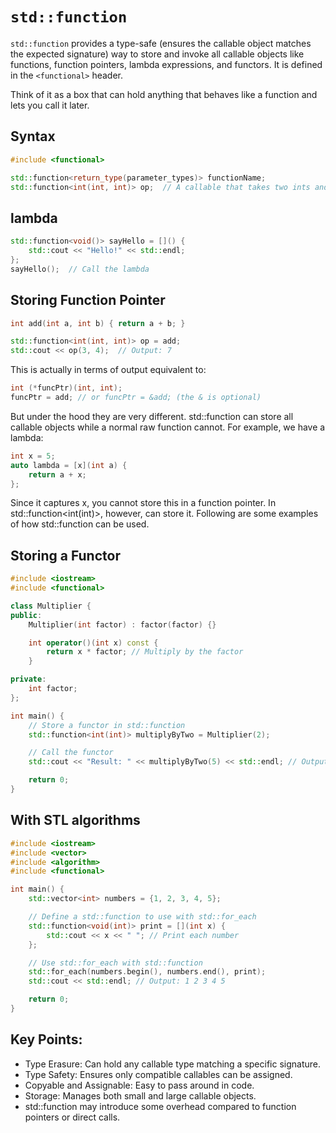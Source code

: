 # `std::function`

`std::function` provides a type-safe (ensures the callable object matches the expected signature) way to store and invoke all callable objects like functions, function pointers, lambda expressions, and functors. It is defined in the `<functional>` header.

Think of it as a box that can hold anything that behaves like a function and lets you call it later.

## Syntax

```cpp
#include <functional>

std::function<return_type(parameter_types)> functionName;
std::function<int(int, int)> op;  // A callable that takes two ints and returns an int
```
## lambda
``` cpp
std::function<void()> sayHello = []() {
    std::cout << "Hello!" << std::endl;
};
sayHello();  // Call the lambda
```

## Storing Function Pointer

```cpp
int add(int a, int b) { return a + b; }

std::function<int(int, int)> op = add;
std::cout << op(3, 4);  // Output: 7
```

This is actually in terms of output equivalent to:

``` cpp
int (*funcPtr)(int, int);
funcPtr = add; // or funcPtr = &add; (the & is optional)
```

But under the hood they are very different. std::function can store all callable objects while a normal raw function cannot. For example, we have a lambda:

```cpp
int x = 5;
auto lambda = [x](int a) {
    return a + x;
};
```

Since it captures x, you cannot store this in a function pointer. In std::function<int(int)>, however, can store it. Following are some examples of how std::function can be used.

## Storing a Functor
``` cpp
#include <iostream>
#include <functional>

class Multiplier {
public:
    Multiplier(int factor) : factor(factor) {}

    int operator()(int x) const {
        return x * factor; // Multiply by the factor
    }

private:
    int factor;
};

int main() {
    // Store a functor in std::function
    std::function<int(int)> multiplyByTwo = Multiplier(2);

    // Call the functor
    std::cout << "Result: " << multiplyByTwo(5) << std::endl; // Output: Result: 10

    return 0;
}
```

## With STL algorithms
``` cpp
#include <iostream>
#include <vector>
#include <algorithm>
#include <functional>

int main() {
    std::vector<int> numbers = {1, 2, 3, 4, 5};

    // Define a std::function to use with std::for_each
    std::function<void(int)> print = [](int x) {
        std::cout << x << " "; // Print each number
    };

    // Use std::for_each with std::function
    std::for_each(numbers.begin(), numbers.end(), print);
    std::cout << std::endl; // Output: 1 2 3 4 5

    return 0;
}
```
## Key Points:
- Type Erasure: Can hold any callable type matching a specific signature.
- Type Safety: Ensures only compatible callables can be assigned.
- Copyable and Assignable: Easy to pass around in code.
- Storage: Manages both small and large callable objects.
- std::function may introduce some overhead compared to function pointers or direct calls.


